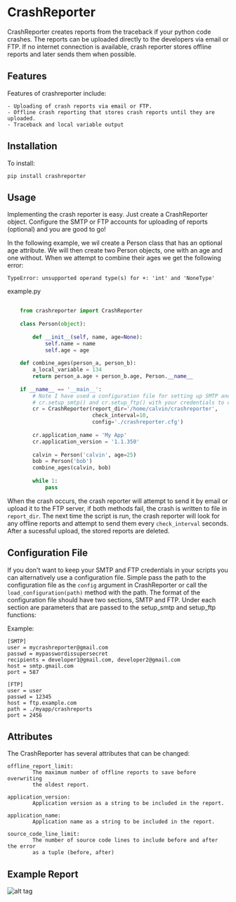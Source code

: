 CrashReporter
=============

CrashReporter creates reports from the traceback if your python code crashes. The reports can be uploaded directly
to the developers via email or FTP. If no internet connection is available, crash reporter stores offline reports and
later sends them when possible.


Features
--------
Features of crashreporter include:

    - Uploading of crash reports via email or FTP.
    - Offline crash reporting that stores crash reports until they are uploaded.
    - Traceback and local variable output


Installation
------------
To install:

    pip install crashreporter


Usage
-----

Implementing the crash reporter is easy. Just create a CrashReporter object. Configure the SMTP or FTP accounts for
uploading of reports (optional) and you are good to go!

In the following example, we wil create a Person class that has an optional age  attribute. We will then create two
Person objects, one with an age and one without. When we attempt to combine their ages we get the following error:

    TypeError: unsupported operand type(s) for +: 'int' and 'NoneType'


example.py

```python
    
    from crashreporter import CrashReporter
    
    class Person(object):
    
        def __init__(self, name, age=None):
            self.name = name
            self.age = age
    
    def combine_ages(person_a, person_b):
        a_local_variable = 134
        return person_a.age + person_b.age, Person.__name__
    
    if __name__ == '__main__':
        # Note I have used a configuration file for setting up SMTP and FTP accounts but you can also call functions
        # cr.setup_smtp() and cr.setup_ftp() with your credentials to configure SMTP/FTP respectively.
        cr = CrashReporter(report_dir='/home/calvin/crashreporter',
                           check_interval=10,
                           config='./crashreporter.cfg')
    
        cr.application_name = 'My App'
        cr.application_version = '1.1.350'
    
        calvin = Person('calvin', age=25)
        bob = Person('bob')
        combine_ages(calvin, bob)
    
        while 1:
            pass

```

When the crash occurs, the crash reporter will attempt to send it by email or upload it to the FTP server, if both methods
fail, the crash is written to file in `report_dir`. The next time the script is run, the crash reporter will look for
any offline reports and attempt to send them every `check_interval` seconds. After a sucessful upload, the stored reports
are deleted.


Configuration File
------------------
If you don't want to keep your SMTP and FTP credentials in your scripts you can alternatively use a configuration file.
Simple pass the path to the configuration file as the `config` argument in CrashReporter or call the `load_configuration(path)`
method with the path. The format of the configuration file should have two sections, SMTP and FTP. Under each section are parameters
that are passed to the setup_smtp and setup_ftp functions:

Example:

    [SMTP]
    user = mycrashreporter@gmail.com
    passwd = mypasswordissupersecret
    recipients = developer1@gmail.com, developer2@gmail.com
    host = smtp.gmail.com
    port = 587

    [FTP]
    user = user
    passwd = 12345
    host = ftp.example.com
    path = ./myapp/crashreports
    port = 2456



Attributes
----------

The CrashReporter has several attributes that can be changed:

    offline_report_limit:
            The maximum number of offline reports to save before overwriting
            the oldest report.

    application_version:
            Application version as a string to be included in the report.

    application_name:
            Application name as a string to be included in the report.

    source_code_line_limit:
            The number of source code lines to include before and after the error
            as a tuple (before, after)





Example Report
--------------

![alt tag](https://raw.githubusercontent.com/lobocv/crashreporter/master/example.png)

